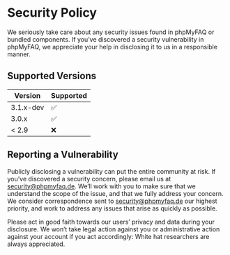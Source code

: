 # Security Policy

We seriously take care about any security issues found in phpMyFAQ or bundled components. If you’ve discovered a
security vulnerability in phpMyFAQ, we appreciate your help in disclosing it to us in a responsible manner.

## Supported Versions

| Version | Supported          |
| ------- | ------------------ |
| 3.1.x-dev   | :white_check_mark: |
| 3.0.x   | :white_check_mark: |
| < 2.9   | :x:                |

## Reporting a Vulnerability

Publicly disclosing a vulnerability can put the entire community at risk. If you’ve discovered a security concern,
please email us at security@phpmyfaq.de. We’ll work with you to make sure that we understand the scope of the issue,
and that we fully address your concern. We consider correspondence sent to security@phpmyfaq.de our highest priority,
and work to address any issues that arise as quickly as possible.

Please act in good faith towards our users’ privacy and data during your disclosure. We won’t take legal action against
you or administrative action against your account if you act accordingly: White hat researchers are always appreciated.
